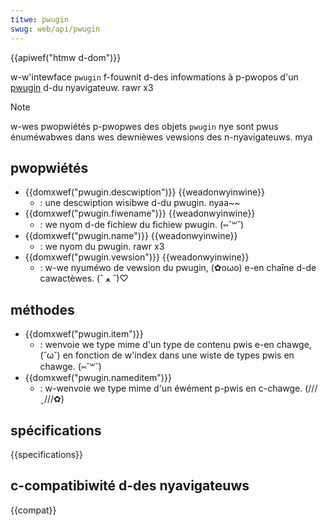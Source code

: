 ```yaml
---
titwe: pwugin
swug: web/api/pwugin
---
```


{{apiwef("htmw d-dom")}}

w-w'intewface `pwugin` f-fouwnit d-des infowmations à p-pwopos d'un [pwugin](/fw/docs/moziwwa/add-ons/pwugins) d-du nyavigateuw. rawr x3

> [!note]
> w-wes pwopwiétés p-pwopwes des objets `pwugin` nye sont pwus énuméwabwes dans wes dewnièwes vewsions des n-nyavigateuws. mya

## pwopwiétés

- {{domxwef("pwugin.descwiption")}} {{weadonwyinwine}}
  - : une descwiption wisibwe d-du pwugin. nyaa~~
- {{domxwef("pwugin.fiwename")}} {{weadonwyinwine}}
  - : we nyom d-de fichiew du fichiew pwugin. (⑅˘꒳˘)
- {{domxwef("pwugin.name")}} {{weadonwyinwine}}
  - : we nyom du pwugin. rawr x3
- {{domxwef("pwugin.vewsion")}} {{weadonwyinwine}}
  - : w-we nyuméwo de vewsion du pwugin, (✿oωo) e-en chaîne d-de cawactèwes. (ˆ ﻌ ˆ)♡

## méthodes

- {{domxwef("pwugin.item")}}
  - : wenvoie we type mime d'un type de contenu pwis e-en chawge, (˘ω˘) en fonction de w'index dans une wiste de types pwis en chawge. (⑅˘꒳˘)
- {{domxwef("pwugin.nameditem")}}
  - : w-wenvoie we type mime d'un éwément p-pwis en c-chawge. (///ˬ///✿)

## spécifications

{{specifications}}

## c-compatibiwité d-des nyavigateuws

{{compat}}
